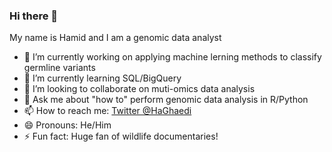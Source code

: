 ### Hi there 👋


My name is Hamid and I am a genomic data analyst

- 🔭 I’m currently working on applying machine lerning methods to classify germline variants
- 🌱 I’m currently learning SQL/BigQuery
- 👯 I’m looking to collaborate on muti-omics data analysis
- 💬 Ask me about "how to" perform genomic data analysis in R/Python
- 📫 How to reach me: [Twitter @HaGhaedi](https://twitter.com/HaGhaedi)
- 😄 Pronouns: He/Him
- ⚡ Fun fact: Huge fan of wildlife documentaries! 
